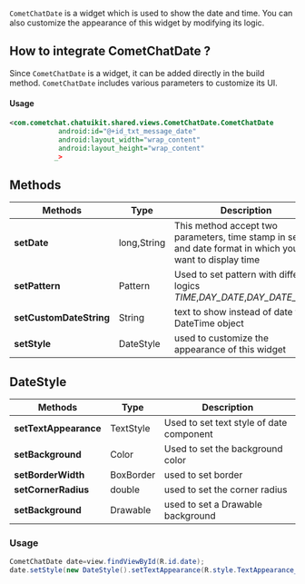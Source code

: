 `CometChatDate` is a widget which is used to show the date and time. You can also customize the appearance of this widget by modifying its logic.

## How to integrate CometChatDate ?

Since `CometChatDate` is a widget, it can be added directly in the build method. `CometChatDate` includes various parameters to customize its UI.

#### Usage

```xml
<com.cometchat.chatuikit.shared.views.CometChatDate.CometChatDate
            android:id="@+id_txt_message_date"
            android:layout_width="wrap_content"
            android:layout_height="wrap_content"
           _>
```



## Methods

| Methods | Type | Description | 
| ---- | ---- | ---- | 
| **setDate** | long,String | This method accept two parameters, time stamp in sec and date format in which you want to display time | 
| **setPattern** | Pattern | Used to set pattern with different logics _TIME_,_DAY_DATE_,_DAY_DATE_TIME_ | 
| **setCustomDateString** | String | text to show instead of date from DateTime object | 
| **setStyle** | DateStyle | used to customize the appearance of this widget | 


## DateStyle

| Methods | Type | Description | 
| ---- | ---- | ---- | 
| **setTextAppearance** | TextStyle | Used to set text style of date component | 
| **setBackground** | Color | Used to set the background color | 
| **setBorderWidth** | BoxBorder | used to set border | 
| **setCornerRadius** | double | used to set the corner radius | 
| **setBackground** | Drawable | used to set a Drawable background | 


### Usage

```java
CometChatDate date=view.findViewById(R.id.date);
date.setStyle(new DateStyle().setTextAppearance(R.style.TextAppearance_AppCompat));
```

